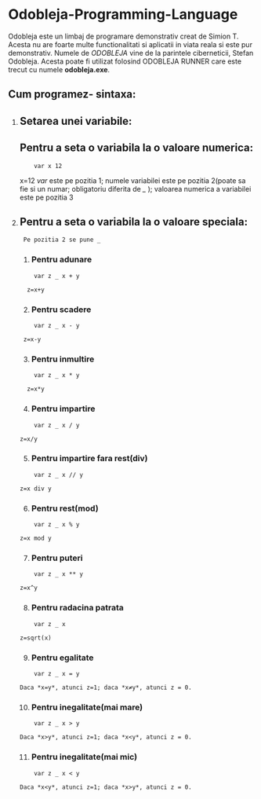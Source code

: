 # Odobleja-Programming-Language

   Odobleja este un limbaj de programare demonstrativ creat de Simion T. Acesta nu are foarte multe functionalitati si aplicatii in viata reala si este pur demonstrativ. Numele de *ODOBLEJA* vine de la parintele ciberneticii, Stefan Odobleja. Acesta poate fi utilizat folosind ODOBLEJA RUNNER care este trecut cu numele **odobleja.exe**.

## Cum programez- sintaxa:
 1. ## Setarea unei variabile:
    ##   Pentru a seta o variabila la o valoare numerica:
      ```odobleja
          var x 12 
       ```
      x=12
      *var* este pe pozitia 1; numele variabilei este pe pozitia 2(poate sa fie si un numar; obligatoriu diferita de *_* ); valoarea numerica a variabilei este pe pozitia 3
 2. ##   Pentru a seta o variabila la o valoare speciala:

         Pe pozitia 2 se pune _ 

      1. ###     Pentru adunare
      ```odobleja
          var z _ x + y   
       ```
          z=x+y
      2. ###     Pentru scadere
      ```odobleja
          var z _ x - y   
       ```
         z=x-y
     3.  ###     Pentru inmultire
      ```odobleja
          var z _ x * y   
       ```
          z=x*y
      4. ###     Pentru impartire
      ```odobleja
          var z _ x / y   
       ```
        z=x/y
     5.  ###     Pentru impartire fara rest(div)
      ```odobleja
          var z _ x // y   
       ```
        z=x div y
      6. ###     Pentru rest(mod)
      ```odobleja
          var z _ x % y    
       ```
        z=x mod y
      7. ###     Pentru puteri
      ```odobleja
          var z _ x ** y   
       ```
        z=x^y
      8. ###     Pentru radacina patrata
      ```odobleja
          var z _ x     
       ```
        z=sqrt(x)
      9. ###     Pentru egalitate
      ```odobleja
          var z _ x = y    
       ```
        Daca *x=y*, atunci z=1; daca *x≠y*, atunci z = 0.
     10. ###     Pentru inegalitate(mai mare)
      ```odobleja
          var z _ x > y    
       ```
        Daca *x>y*, atunci z=1; daca *x<y*, atunci z = 0.
    11.  ###     Pentru inegalitate(mai mic)
      ```odobleja
          var z _ x < y    
       ```
        Daca *x<y*, atunci z=1; daca *x>y*, atunci z = 0.
